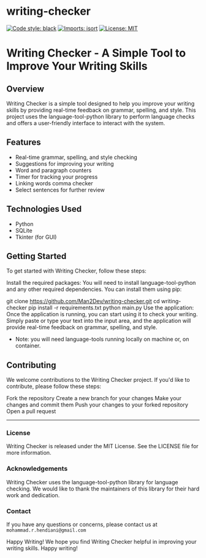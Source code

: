 # writing-checker

[![Code style: black](https://img.shields.io/badge/code%20style-black-000000.svg)](https://github.com/psf/black)
[![Imports: isort](https://img.shields.io/badge/%20imports-isort-%231674b1?style=flat&labelColor=ef8336)](https://pycqa.github.io/isort/)
[![License: MIT](https://img.shields.io/badge/License-MIT-blue.svg)](https://opensource.org/licenses/MIT)

# Writing Checker - A Simple Tool to Improve Your Writing Skills

## Overview
Writing Checker is a simple tool designed to help you improve your writing skills by providing real-time feedback on grammar, spelling, and style. This project uses the language-tool-python library to perform language checks and offers a user-friendly interface to interact with the system.

## Features
* Real-time grammar, spelling, and style checking
* Suggestions for improving your writing
* Word and paragraph counters
* Timer for tracking your progress
* Linking words comma checker
* Select sentences for further review

## Technologies Used
* Python
* SQLite
* Tkinter (for GUI)

## Getting Started
To get started with Writing Checker, follow these steps:

Install the required packages: You will need to install language-tool-python and any other required dependencies. You can install them using pip:

git clone https://github.com/Man2Dev/writing-checker.git
cd writing-checker
pip install -r requirements.txt
python main.py
Use the application: Once the application is running, you can start using it to check your writing. Simply paste or type your text into the input area, and the application will provide real-time feedback on grammar, spelling, and style.

* Note: you will need language-tools running locally on machine or, on container.

## Contributing
We welcome contributions to the Writing Checker project. If you'd like to contribute, please follow these steps:

Fork the repository
Create a new branch for your changes
Make your changes and commit them
Push your changes to your forked repository
Open a pull request

---
### License
Writing Checker is released under the MIT License. See the LICENSE file for more information.

### Acknowledgements
Writing Checker uses the language-tool-python library for language checking. We would like to thank the maintainers of this library for their hard work and dedication.

### Contact
If you have any questions or concerns, please contact us at `mohammad.r.hendiani@gmail.com`

Happy Writing!
We hope you find Writing Checker helpful in improving your writing skills. Happy writing!
